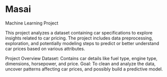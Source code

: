 # Masai
Machine Learning Project

This project analyzes a dataset containing car specifications to explore insights related to car pricing. The project includes data preprocessing, exploration, and potentially modeling steps to predict or better understand car prices based on various attributes.

Project Overview
Dataset: Contains car details like fuel type, engine type, dimensions, horsepower, and price.
Goal: To clean and analyze the data, uncover patterns affecting car prices, and possibly build a predictive model.
